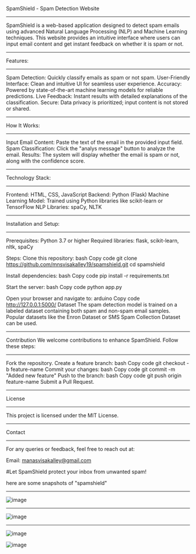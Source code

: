 SpamShield -
Spam Detection Website

________________________________________________________________________________________________________________________________________________________________________________________

SpamShield is a web-based application designed to detect spam emails using advanced Natural Language Processing (NLP) and Machine Learning techniques. This website provides an intuitive interface where users can input email content and get instant feedback on whether it is spam or not.

_________________________________________________________________________________________________________________________________________________________________________________________
Features:
_____________________________________________________________________________________________________________________________________________________________________________________
Spam Detection: Quickly classify emails as spam or not spam.
User-Friendly Interface: Clean and intuitive UI for seamless user experience.
Accuracy: Powered by state-of-the-art machine learning models for reliable predictions.
Live Feedback: Instant results with detailed explanations of the classification.
Secure: Data privacy is prioritized; input content is not stored or shared.

_____________________________________________________________________________________________________________________________________________________________________________________
How It Works:
__________________________________________________________________________________________________________________________________________________________________________________
Input Email Content: Paste the text of the email in the provided input field.
Spam Classification: Click the "analys message" button to analyze the email.
Results: The system will display whether the email is spam or not, along with the confidence score.

_________________________________________________________________________________________________________________________________________________________________________________________
Technology Stack:
_________________________________________________________________________________________________________________________________________________________________________________________
Frontend: HTML, CSS, JavaScript
Backend: Python (Flask)
Machine Learning Model: Trained using Python libraries like scikit-learn or TensorFlow
NLP Libraries: spaCy, NLTK
_________________________________________________________________________________________________________________________________________________________________________________________
Installation and Setup:
________________________________________________________________________________________________________________________________________________________________________________________
Prerequisites:  Python 3.7 or higher
Required libraries: flask, scikit-learn, nltk, spaCy

Steps:
Clone this repository:
bash
Copy code
git clone https://github.com/mnsvisakalley19/spamshield.git
cd spamshield

Install dependencies:
bash
Copy code
pip install -r requirements.txt

Start the server:
bash
Copy code
python app.py

Open your browser and navigate to:
arduino
Copy code
http://127.0.0.1:5000/
Dataset
The spam detection model is trained on a labeled dataset containing both spam and non-spam email samples. Popular datasets like the Enron Dataset or SMS Spam Collection Dataset can be used.
_____________________________________________________________________________________________________________________________________________________________________________________

Contribution
We welcome contributions to enhance SpamShield. Follow these steps:
_______________________________________________________________________________________________________________________________________________________________________________________
Fork the repository.
Create a feature branch:
bash
Copy code
git checkout -b feature-name
Commit your changes:
bash
Copy code
git commit -m "Added new feature"
Push to the branch:
bash
Copy code
git push origin feature-name
Submit a Pull Request.
_________________________________________________________________________________________________________________________________________________________________________________________
License
_____________________________________________________________________________________________________________________________________________________________________________________
This project is licensed under the MIT License.
______________________________________________________________________________________________________________________________________________________________________________________
Contact
________________________________________________________________________________________________________________________________________________________________________________________
For any queries or feedback, feel free to reach out at:

Email: manasvisakalley@gmail.com

#Let SpamShield protect your inbox from unwanted spam!



here are some snapshots of "spamshield"

__________________________________________________________________________________________________________________________________________________________________________________
![image](https://github.com/user-attachments/assets/a3649fba-91fc-437d-8b7e-696225d86f8e)



______________________________________________________________________________________________________________________________________________________________________________________
![image](https://github.com/user-attachments/assets/80f1fb0e-6ef8-42b5-8760-af3970d4b2cf)


_________________________________________________________________________________________________________________________________________________________________________________
![image](https://github.com/user-attachments/assets/80d57732-4fa4-4a3a-9da5-f409e70ba5a6)


![image](https://github.com/user-attachments/assets/e1c9bbcf-2214-4b77-9cc2-7f75817ae4ed)



